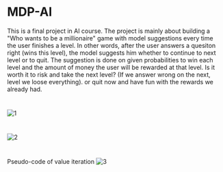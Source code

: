 # MDP-AI
This is a final project in AI course.
The project is mainly about building a "Who wants to be a millionaire" game with model suggestions every time the user finishes a level.
In other words, after the user answers a quesiton right (wins this level), the model suggests him whether to continue to next level or to quit.
The suggestion is done on given probabilities to win each level and the amount of money the user will be rewarded at that level.
Is it worth it to risk and take the next level? (If we answer wrong on the next, level we loose everything). or quit now and have fun with the rewards we already had.  

#
![1](https://user-images.githubusercontent.com/39953455/156616927-4f995e39-c932-4e4f-aa7d-9fced9b7064d.png)
#
![2](https://user-images.githubusercontent.com/39953455/156616938-a31a833d-48a6-4d8f-9549-ee17da0b09c7.png)
#
Pseudo-code of value iteration
![3](https://user-images.githubusercontent.com/39953455/156616952-4f3abc58-6345-47d8-b399-9123a13a4f73.png)
